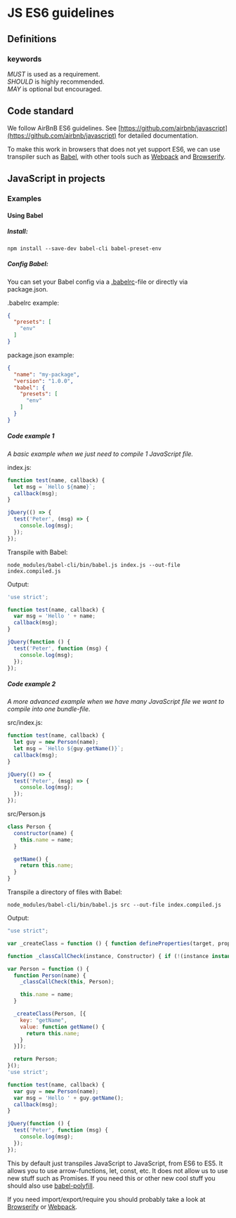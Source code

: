 # JS ES6 guidelines

## Definitions

### keywords

*MUST* is used as a requirement.  
*SHOULD* is highly recommended.  
*MAY* is optional but encouraged.

## Code standard

We follow AirBnB ES6 guidelines. See [https://github.com/airbnb/javascript](https://github.com/airbnb/javascript) for detailed documentation.

To make this work in browsers that does not yet support ES6, we can use transpiler such as [Babel](https://babeljs.io/), with other tools such as [Webpack](https://webpack.js.org/) and [Browserify](http://browserify.org).

## JavaScript in projects

### Examples

#### Using Babel

##### Install:

```shell
npm install --save-dev babel-cli babel-preset-env
```

##### Config Babel:

You can set your Babel config via a [.babelrc](https://babeljs.io/docs/usage/babelrc/)-file or directly via package.json.

.babelrc example:

```json
{
  "presets": [
    "env"
  ]
}
```

package.json example:

```json
{
  "name": "my-package",
  "version": "1.0.0",
  "babel": {
    "presets": [
      "env"
    ]
  }
}
```

##### Code example 1

_A basic example when we just need to compile 1 JavaScript file._

index.js:

```javascript
function test(name, callback) {
  let msg = `Hello ${name}`;
  callback(msg);
}

jQuery(() => {
  test('Peter', (msg) => {
    console.log(msg);
  });
});
```

Transpile with Babel:

```shell
node_modules/babel-cli/bin/babel.js index.js --out-file index.compiled.js
```

Output:

```javascript
'use strict';

function test(name, callback) {
  var msg = 'Hello ' + name;
  callback(msg);
}

jQuery(function () {
  test('Peter', function (msg) {
    console.log(msg);
  });
});
```

##### Code example 2

_A more advanced example when we have many JavaScript file we want to compile into one bundle-file._

src/index.js:

```javascript
function test(name, callback) {
  let guy = new Person(name);
  let msg = `Hello ${guy.getName()}`;
  callback(msg);
}

jQuery(() => {
  test('Peter', (msg) => {
    console.log(msg);
  });
});

```

src/Person.js

```javascript
class Person {
  constructor(name) {
    this.name = name;
  }

  getName() {
    return this.name;
  }
}
```

Transpile a directory of files with Babel:

```shell
node_modules/babel-cli/bin/babel.js src --out-file index.compiled.js
```

Output:

```javascript
"use strict";

var _createClass = function () { function defineProperties(target, props) { for (var i = 0; i < props.length; i++) { var descriptor = props[i]; descriptor.enumerable = descriptor.enumerable || false; descriptor.configurable = true; if ("value" in descriptor) descriptor.writable = true; Object.defineProperty(target, descriptor.key, descriptor); } } return function (Constructor, protoProps, staticProps) { if (protoProps) defineProperties(Constructor.prototype, protoProps); if (staticProps) defineProperties(Constructor, staticProps); return Constructor; }; }();

function _classCallCheck(instance, Constructor) { if (!(instance instanceof Constructor)) { throw new TypeError("Cannot call a class as a function"); } }

var Person = function () {
  function Person(name) {
    _classCallCheck(this, Person);

    this.name = name;
  }

  _createClass(Person, [{
    key: "getName",
    value: function getName() {
      return this.name;
    }
  }]);

  return Person;
}();
'use strict';

function test(name, callback) {
  var guy = new Person(name);
  var msg = 'Hello ' + guy.getName();
  callback(msg);
}

jQuery(function () {
  test('Peter', function (msg) {
    console.log(msg);
  });
});
```

This by default just transpiles JavaScript to JavaScript, from ES6 to ES5. It allows you to use arrow-functions, let, const, etc. It does not allow us to use new stuff such as Promises. If you need this or other new cool stuff you should also use [babel-polyfill](https://babeljs.io/docs/usage/polyfill/).

If you need import/export/require you should probably take a look at [Browserify](http://browserify.org) or [Webpack](https://webpack.js.org/).